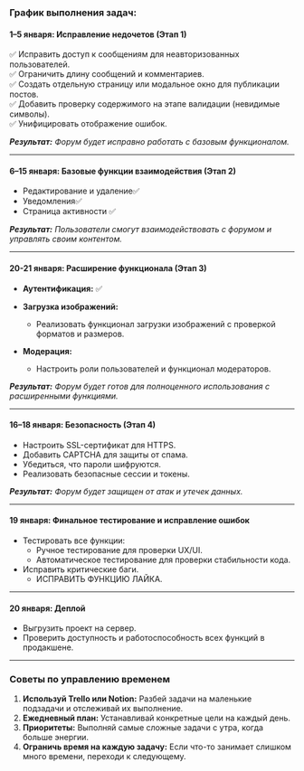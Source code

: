 ### **График выполнения задач:**

#### **1–5 января: Исправление недочетов (Этап 1)**  
✅ Исправить доступ к сообщениям для неавторизованных пользователей.  
✅ Ограничить длину сообщений и комментариев.  
✅ Создать отдельную страницу или модальное окно для публикации постов.  
✅ Добавить проверку содержимого на этапе валидации (невидимые символы).  
✅ Унифицировать отображение ошибок.

_**Результат:** Форум будет исправно работать с базовым функционалом._

---

#### **6–15 января: Базовые функции взаимодействия (Этап 2)**  
- Редактирование и удаление✅
- Уведомления✅
- Страница активности ✅

_**Результат:** Пользователи смогут взаимодействовать с форумом и управлять своим контентом._

---

#### **20-21 января: Расширение функционала (Этап 3)**
- **Аутентификация:** ✅

- **Загрузка изображений:**
  - Реализовать функционал загрузки изображений с проверкой форматов и размеров.  

- **Модерация:** 
  - Настроить роли пользователей и функционал модераторов.  

_**Результат:** Форум будет готов для полноценного использования с расширенными функциями._

---

#### **16–18 января: Безопасность (Этап 4)**  
- Настроить SSL-сертификат для HTTPS.  
- Добавить CAPTCHA для защиты от спама.  
- Убедиться, что пароли шифруются.  
- Реализовать безопасные сессии и токены.  

_**Результат:** Форум будет защищен от атак и утечек данных._

---

#### **19 января: Финальное тестирование и исправление ошибок**  
- Тестировать все функции:
  - Ручное тестирование для проверки UX/UI.
  - Автоматическое тестирование для проверки стабильности кода.  
- Исправить критические баги.  
  - ИСПРАВИТЬ ФУНКЦИЮ ЛАЙКА. 
---

#### **20 января: Деплой**  
- Выгрузить проект на сервер.  
- Проверить доступность и работоспособность всех функций в продакшене.  

---

### **Советы по управлению временем**  
1. **Используй Trello или Notion:** Разбей задачи на маленькие подзадачи и отслеживай их выполнение.  
2. **Ежедневный план:** Устанавливай конкретные цели на каждый день.  
3. **Приоритеты:** Выполняй самые сложные задачи с утра, когда больше энергии.  
4. **Ограничь время на каждую задачу:** Если что-то занимает слишком много времени, переходи к следующему.  